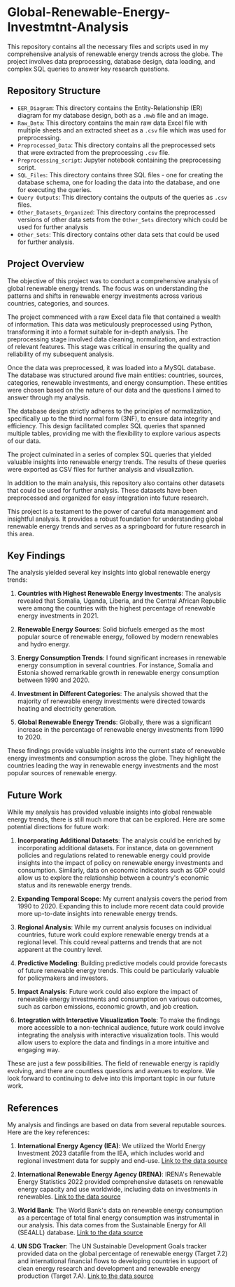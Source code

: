 # Global-Renewable-Energy-Investmtnt-Analysis

This repository contains all the necessary files and scripts used in my comprehensive analysis of renewable energy trends across the globe. The project involves data preprocessing, database design, data loading, and complex SQL queries to answer key research questions.

## Repository Structure

- `EER_Diagram`: This directory contains the Entity-Relationship (ER) diagram for my database design, both as a `.mwb` file and an image.
- `Raw_Data`: This directory contains the main raw data Excel file with multiple sheets and an extracted sheet as a `.csv` file which was used for preprocessing.
- `Preprocessed_Data`: This directory contains all the preprocessed sets that were extracted from the preprocessing `.csv` file. 
- `Preprocessing_script`: Jupyter notebook containing the preprocessing script.
- `SQL_Files`: This directory contains three SQL files - one for creating the database schema, one for loading the data into the database, and one for executing the queries.
- `Query Outputs`: This directory contains the outputs of the queries as `.csv` files.
- `Other_Datasets_Organized`: This directory contains the preprocessed versions of other data sets from the `Other_Sets` directory which could be used for further analysis
- `Other_Sets`: This directory contains other data sets that could be used for further analysis. 

## Project Overview

The objective of this project was to conduct a comprehensive analysis of global renewable energy trends. The focus was on understanding the patterns and shifts in renewable energy investments across various countries, categories, and sources. 

The project commenced with a raw Excel data file that contained a wealth of information. This data was meticulously preprocessed using Python, transforming it into a format suitable for in-depth analysis. The preprocessing stage involved data cleaning, normalization, and extraction of relevant features. This stage was critical in ensuring the quality and reliability of my subsequent analysis.

Once the data was preprocessed, it was loaded into a MySQL database. The database was structured around five main entities: countries, sources, categories, renewable investments, and energy consumption. These entities were chosen based on the nature of our data and the questions I aimed to answer through my analysis.

The database design strictly adheres to the principles of normalization, specifically up to the third normal form (3NF), to ensure data integrity and efficiency. This design facilitated complex SQL queries that spanned multiple tables, providing me with the flexibility to explore various aspects of our data. 

The project culminated in a series of complex SQL queries that yielded valuable insights into renewable energy trends. The results of these queries were exported as CSV files for further analysis and visualization.

In addition to the main analysis, this repository also contains other datasets that could be used for further analysis. These datasets have been preprocessed and organized for easy integration into future research.

This project is a testament to the power of careful data management and insightful analysis. It provides a robust foundation for understanding global renewable energy trends and serves as a springboard for future research in this area.

## Key Findings

The analysis yielded several key insights into global renewable energy trends:

1. **Countries with Highest Renewable Energy Investments**: The analysis revealed that Somalia, Uganda, Liberia, and the Central African Republic were among the countries with the highest percentage of renewable energy investments in 2021.

2. **Renewable Energy Sources**: Solid biofuels emerged as the most popular source of renewable energy, followed by modern renewables and hydro energy.

3. **Energy Consumption Trends**: I found significant increases in renewable energy consumption in several countries. For instance, Somalia and Estonia showed remarkable growth in renewable energy consumption between 1990 and 2020.

4. **Investment in Different Categories**: The analysis showed that the majority of renewable energy investments were directed towards heating and electricity generation.

5. **Global Renewable Energy Trends**: Globally, there was a significant increase in the percentage of renewable energy investments from 1990 to 2020.

These findings provide valuable insights into the current state of renewable energy investments and consumption across the globe. They highlight the countries leading the way in renewable energy investments and the most popular sources of renewable energy.

## Future Work

While my analysis has provided valuable insights into global renewable energy trends, there is still much more that can be explored. Here are some potential directions for future work:

1. **Incorporating Additional Datasets**: The analysis could be enriched by incorporating additional datasets. For instance, data on government policies and regulations related to renewable energy could provide insights into the impact of policy on renewable energy investments and consumption. Similarly, data on economic indicators such as GDP could allow us to explore the relationship between a country's economic status and its renewable energy trends.

2. **Expanding Temporal Scope**: My current analysis covers the period from 1990 to 2020. Expanding this to include more recent data could provide more up-to-date insights into renewable energy trends.

3. **Regional Analysis**: While my current analysis focuses on individual countries, future work could explore renewable energy trends at a regional level. This could reveal patterns and trends that are not apparent at the country level.

4. **Predictive Modeling**: Building predictive models could provide forecasts of future renewable energy trends. This could be particularly valuable for policymakers and investors.

5. **Impact Analysis**: Future work could also explore the impact of renewable energy investments and consumption on various outcomes, such as carbon emissions, economic growth, and job creation.

6. **Integration with Interactive Visualization Tools**: To make the findings more accessible to a non-technical audience, future work could involve integrating the analysis with interactive visualization tools. This would allow users to explore the data and findings in a more intuitive and engaging way.

These are just a few possibilities. The field of renewable energy is rapidly evolving, and there are countless questions and avenues to explore. We look forward to continuing to delve into this important topic in our future work.

## References

My analysis and findings are based on data from several reputable sources. Here are the key references:

1. **International Energy Agency (IEA)**: We utilized the World Energy Investment 2023 datafile from the IEA, which includes world and regional investment data for supply and end-use. [Link to the data source](https://www.iea.org/reports/world-energy-investment-2023)

2. **International Renewable Energy Agency (IRENA)**: IRENA's Renewable Energy Statistics 2022 provided comprehensive datasets on renewable energy capacity and use worldwide, including data on investments in renewables. [Link to the data source](https://www.irena.org/publications/2022/Jul/Renewable-Energy-Statistics-2022)

3. **World Bank**: The World Bank's data on renewable energy consumption as a percentage of total final energy consumption was instrumental in our analysis. This data comes from the Sustainable Energy for All (SE4ALL) database. [Link to the data source](https://data.worldbank.org/indicator/EG.FEC.RNEW.ZS)

4. **UN SDG Tracker**: The UN Sustainable Development Goals tracker provided data on the global percentage of renewable energy (Target 7.2) and international financial flows to developing countries in support of clean energy research and development and renewable energy production (Target 7.A). [Link to the data source](https://www.irena.org/publications/2022/Jul/Renewable-Energy-Statistics-2022)




